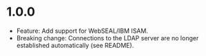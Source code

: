 # 1.0.0

* Feature: Add support for WebSEAL/IBM ISAM.
* Breaking change: Connections to the LDAP server are no longer established
  automatically (see README).
